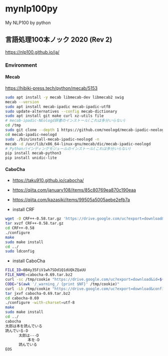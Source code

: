 # mynlp100py
My NLP100 by python

## 言語処理100本ノック 2020 (Rev 2)

<https://nlp100.github.io/ja/>


### Environment

#### Mecab

<https://hibiki-press.tech/python/mecab/5153>

```bash
sudo apt install -y mecab libmecab-dev libmecab2 swig
mecab --version
sudo apt install mecab-ipadic mecab-ipadic-utf8
sudo update-alternatives --config mecab-dictionary
sudo apt install git make curl xz-utils file
# mecab-ipadic-NEologd辞書のインストール(これは多分いらない)
cd /tmp
sudo git clone --depth 1 https://github.com/neologd/mecab-ipadic-neologd.git
cd mecab-ipadic-neologd
sudo ./bin/install-mecab-ipadic-neologd -n
mecab -d /usr/lib/x86_64-linux-gnu/mecab/dic/mecab-ipadic-neologd
# Pythonバインディングモジュールのインストール(これは多分いらない)
pip install mecab-python3
pip install unidic-lite
```

#### CaboCha

- <https://taku910.github.io/cabocha/>
- <https://qiita.com/january108/items/85c80769ea870c190eaa>
- <https://qiita.com/kazasiki/items/99505a5005aebe2efb7a>

- install CRF

```bash
wget -O CRF++-0.58.tar.gz 'https://drive.google.com/uc?export=download&id=0B4y35FiV1wh7QVR6VXJ5dWExSTQ'
tar xvzf CRF++-0.58.tar.gz
cd CRF++-0.58
./configure
make
sudo make install
cd ../
sudo ldconfig
```

- install CaboCha

```bash
FILE_ID=0B4y35FiV1wh7SDd1Q1dUQkZQaUU
FILE_NAME=cabocha-0.69.tar.bz2
curl -sc /tmp/cookie "https://drive.google.com/uc?export=download&id=${FILE_ID}" > /dev/null
CODE="$(awk '/_warning_/ {print $NF}' /tmp/cookie)"  
curl -Lb /tmp/cookie "https://drive.google.com/uc?export=download&confirm=${CODE}&id=${FILE_ID}" -o ${FILE_NAME}
tar jxvf cabocha-0.69.tar.bz2
cd cabocha-0.69
./configure -with-charset=utf-8
make
sudo make install
cd ../
cabocha
太郎は本を読んでいる
読んでいる-D    
      太郎は---D
          本を-D
      読んでいる
EOS
```
